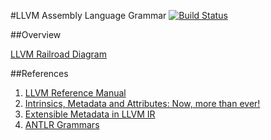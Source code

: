 #LLVM Assembly Language Grammar [![Build Status](https://travis-ci.org/snefru/io.alef.llvm.svg?branch=master)](https://travis-ci.org/snefru/io.alef.llvm)

##Overview

[LLVM Railroad Diagram](./site/index.html)

##References

1.  [LLVM Reference Manual](http://llvm.org/docs/LangRef.html)
2.  [Intrinsics, Metadata and Attributes: Now, more than ever!](http://llvm.org/devmtg/2014-10/Slides/Finkel-IntrinsicsMetadataAttributes.pdf)
3.  [Extensible Metadata in LLVM IR](http://blog.llvm.org/2010/04/extensible-metadata-in-llvm-ir.html)
4.  [ANTLR Grammars](https://github.com/antlr/grammars-v4)